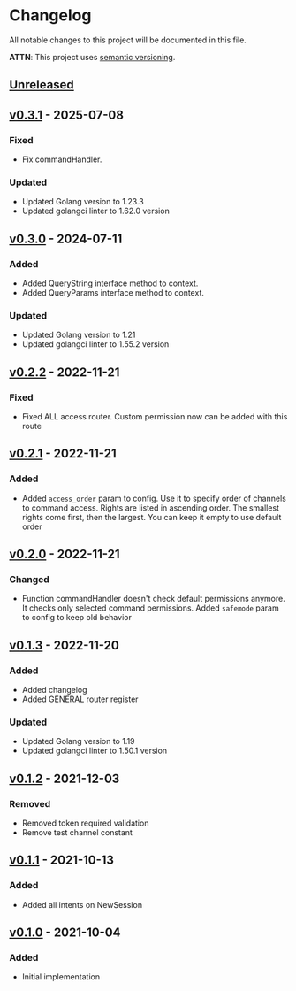# Changelog
All notable changes to this project will be documented in this file.

**ATTN**: This project uses [semantic versioning](http://semver.org/).

## [Unreleased]

## [v0.3.1] - 2025-07-08
### Fixed
- Fix commandHandler.

### Updated
- Updated Golang version to 1.23.3
- Updated golangci linter to 1.62.0 version

## [v0.3.0] - 2024-07-11
### Added
- Added QueryString interface method to context.
- Added QueryParams interface method to context.

### Updated
- Updated Golang version to 1.21
- Updated golangci linter to 1.55.2 version

## [v0.2.2] - 2022-11-21
### Fixed
- Fixed ALL access router. Custom permission now can be added with this route

## [v0.2.1] - 2022-11-21
### Added
- Added `access_order` param to config. Use it to specify order of channels to command access. Rights are listed in ascending order. The smallest rights come first, then the largest. You can keep it empty to use default order

## [v0.2.0] - 2022-11-21
### Changed
- Function commandHandler doesn't check default permissions anymore. It checks only selected command permissions. Added `safemode` param to config to keep old behavior

## [v0.1.3] - 2022-11-20
### Added
- Added changelog
- Added GENERAL router register

### Updated
- Updated Golang version to 1.19
- Updated golangci linter to 1.50.1 version

## [v0.1.2] - 2021-12-03
### Removed
- Removed token required validation
- Remove test channel constant

## [v0.1.1] - 2021-10-13
### Added
- Added all intents on NewSession

## [v0.1.0] - 2021-10-04
### Added
- Initial implementation

[Unreleased]: https://github.com/outdead/discordant/compare/v0.3.1...HEAD
[v0.3.1]: https://github.com/outdead/discordant/compare/v0.3.0...v0.3.1
[v0.3.0]: https://github.com/outdead/discordant/compare/v0.2.2...v0.3.0
[v0.2.2]: https://github.com/outdead/discordant/compare/v0.2.1...v0.2.2
[v0.2.1]: https://github.com/outdead/discordant/compare/v0.2.0...v0.2.1
[v0.2.0]: https://github.com/outdead/discordant/compare/v0.1.3...v0.2.0
[v0.1.3]: https://github.com/outdead/discordant/compare/v0.1.2...v0.1.3
[v0.1.2]: https://github.com/outdead/discordant/compare/v0.1.1...v0.1.2
[v0.1.1]: https://github.com/outdead/discordant/compare/v0.1.0...v0.1.1
[v0.1.0]: https://github.com/outdead/discordant/compare/2d21ed191dcf69520769feb1d97946600182adbc...v0.1.0
